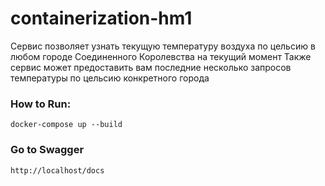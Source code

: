 # containerization-hm1
Сервис позволяет узнать текущую температуру воздуха по цельсию в любом городе Соединенного Королевства на текущий момент
Также сервис может предоставить вам последние несколько запросов температуры по цельсию конкретного города 


### How to Run:

```
docker-compose up --build
```

### Go to Swagger
```
http://localhost/docs
```
